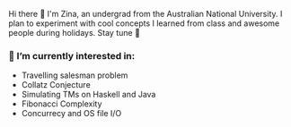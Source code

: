 Hi there 👋 I'm Zina, an undergrad from the Australian National University. I plan to experiment with cool concepts I learned from class and awesome people during holidays. Stay tune :green_heart:

### 🔭 I’m currently interested in:

- Travelling salesman problem
- Collatz Conjecture
- Simulating TMs on Haskell and Java
- Fibonacci Complexity
- Concurrecy and OS file I/O

<!--
**Zlisch/Zlisch** is a ✨ _special_ ✨ repository because its `README.md` (this file) appears on your GitHub profile.

Here are some ideas to get you started:

- 🔭 I’m currently working on ...
- 🌱 I’m currently learning ...
- 👯 I’m looking to collaborate on ...
- 🤔 I’m looking for help with ...
- 💬 Ask me about ...
- 📫 How to reach me: ...
- 😄 Pronouns: ...
- ⚡ Fun fact: ...
-->
